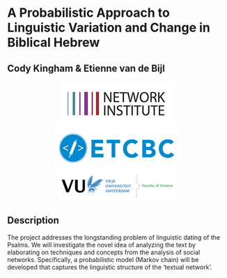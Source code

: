 # A Probabilistic Approach to Linguistic Variation and Change in Biblical Hebrew
## Cody Kingham & Etienne van de Bijl

<p align="center">
    <a href="http://www.networkinstitute.org/academy-assistants/academy-projects-17/">
        <img src="images/network_institute.png">
    </a>
    <a href="http://www.etcbc.nl">
        <img src="images/etcbc_logo.png" height=100 width=290>
    </a>
    <a href="https://science.vu.nl/en/index.aspx">
        <img src="images/science_logo.png" height=68 width=269>
    </a>
</p>

## Description
The project addresses the longstanding problem of linguistic dating of the Psalms. We will investigate the novel idea of analyzing the text by elaborating on techniques and concepts from the analysis of social networks. Specifically, a probabilistic model (Markov chain) will be developed that captures the linguistic structure of the ‘textual network’.
